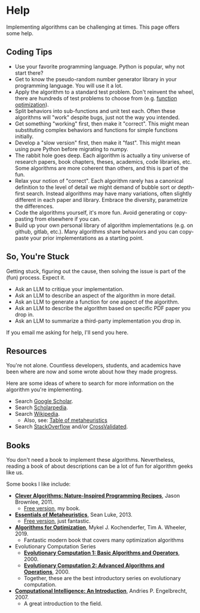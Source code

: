 # Help

Implementing algorithms can be challenging at times. This page offers some help.

## Coding Tips

* Use your favorite programming language. Python is popular, why not start there?
* Get to know the pseudo-random number generator library in your programming language. You will use it a lot.
* Apply the algorithm to a standard test problem. Don't reinvent the wheel, there are hundreds of test problems to choose from (e.g. [function optimization](https://en.wikipedia.org/wiki/Test_functions_for_optimization)).
* Split behaviors into sub-functions and unit test each. Often these algorithms will "work" despite bugs, just not the way you intended.
* Get something "working" first, then make it "correct". This might mean substituting complex behaviors and functions for simple functions initially.
* Develop a "slow version" first, then make it "fast". This might mean using pure Python before migrating to numpy.
* The rabbit hole goes deep. Each algorithm is actually a tiny universe of research papers, book chapters, theses, academics, code libraries, etc. Some algorithms are more coherent than others, and this is part of the fun.
* Relax your notion of "correct". Each algorithm rarely has a canonical definition to the level of detail we might demand of bubble sort or depth-first search. Instead algorithms may have  many variations, often slightly different in each paper and library. Embrace the diversity, parametrize the differences.
* Code the algorithms yourself, it's more fun. Avoid generating or copy-pasting from elsewhere if you can.
* Build up your own personal library of algorithm implementations (e.g. on github, gitlab, etc.). Many algorithms share behaviors and you can copy-paste your prior implementations as a starting point.

## So, You're Stuck

Getting stuck, figuring out the cause, then solving the issue is part of the (fun) process. Expect it.

* Ask an LLM to critique your implementation.
* Ask an LLM to describe an aspect of the algorithm in more detail.
* Ask an LLM to generate a function for one aspect of the algorithm.
* Ask an LLM to describe the algorithm based on specific PDF paper you drop in.
* Ask an LLM to summarize a third-party implementation you drop in.

If you email me asking for help, I'll send you here.

## Resources

You're not alone. Countless developers, students, and academics have been where are now and some wrote about how they made progress.

Here are some ideas of where to search for more information on the algorithm you're implementing.

* Search [Google Scholar](https://scholar.google.com/).
* Search [Scholarpedia](http://www.scholarpedia.org/).
* Search [Wikipedia](https://www.wikipedia.org/).
	* Also, see: [Table of metaheuristics](https://en.wikipedia.org/wiki/Table_of_metaheuristics)
* Search [StackOverflow](https://stackoverflow.com/) and/or [CrossValidated](https://stats.stackexchange.com/).

## Books

You don't need a book to implement these algorithms. Nevertheless, reading a book of about descriptions can be a lot of fun for algorithm geeks like us.

Some books I like include:

* **[Clever Algorithms: Nature-Inspired Programming Recipes](https://amzn.to/3xEpjRT)**, Jason Brownlee, 2011.
	* [Free version](https://github.com/clever-algorithms/CleverAlgorithms), my book.
* **[Essentials of Metaheuristics](https://amzn.to/3Q23rpP)**, Sean Luke, 2013.
	* [Free version](https://cs.gmu.edu/~sean/book/metaheuristics/), just fantastic.
* **[Algorithms for Optimization](https://amzn.to/3VWRW6Q)**, Mykel J. Kochenderfer, Tim A. Wheeler, 2019.
	* Fantastic modern book that covers many optimization algorithms
* Evolutionary Computation Series
	* **[Evolutionary Computation 1: Basic Algorithms and Operators](https://amzn.to/3Jm4zAP)**, 2000.
	* **[Evolutionary Computation 2: Advanced Algorithms and Operations](https://amzn.to/49KL9QJ)**, 2000.
	* Together, these are the best introductory series on evolutionary computation.
* **[Computational Intelligence: An Introduction](https://amzn.to/44ixYWt)**, Andries P. Engelbrecht, 2007.
	* A great introduction to the field.

